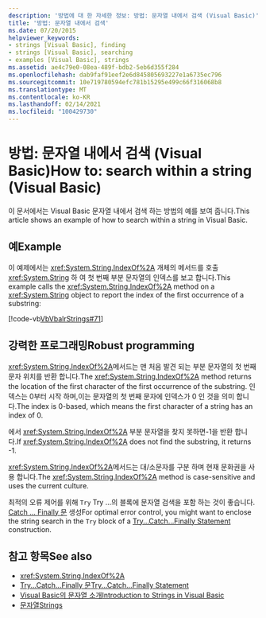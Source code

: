 ```yaml
---
description: '방법에 대 한 자세한 정보: 방법: 문자열 내에서 검색 (Visual Basic)'
title: '방법: 문자열 내에서 검색'
ms.date: 07/20/2015
helpviewer_keywords:
- strings [Visual Basic], finding
- strings [Visual Basic], searching
- examples [Visual Basic], strings
ms.assetid: ae4c79e0-08ea-489f-bdb2-5eb6d355f284
ms.openlocfilehash: dab9faf91eef2e6d845805693227e1a6735ec796
ms.sourcegitcommit: 10e719780594efc781b15295e499c66f316068b8
ms.translationtype: MT
ms.contentlocale: ko-KR
ms.lasthandoff: 02/14/2021
ms.locfileid: "100429730"
---
```

# <a name="how-to-search-within-a-string-visual-basic"></a><span data-ttu-id="af354-103">방법: 문자열 내에서 검색 (Visual Basic)</span><span class="sxs-lookup"><span data-stu-id="af354-103">How to: search within a string (Visual Basic)</span></span>

<span data-ttu-id="af354-104">이 문서에서는 Visual Basic 문자열 내에서 검색 하는 방법의 예를 보여 줍니다.</span><span class="sxs-lookup"><span data-stu-id="af354-104">This article shows an example of how to search within a string in Visual Basic.</span></span>

## <a name="example"></a><span data-ttu-id="af354-105">예</span><span class="sxs-lookup"><span data-stu-id="af354-105">Example</span></span>

<span data-ttu-id="af354-106">이 예제에서는 <xref:System.String.IndexOf%2A> 개체의 메서드를 호출 <xref:System.String> 하 여 첫 번째 부분 문자열의 인덱스를 보고 합니다.</span><span class="sxs-lookup"><span data-stu-id="af354-106">This example calls the <xref:System.String.IndexOf%2A> method on a <xref:System.String> object to report the index of the first occurrence of a substring:</span></span>

 [!code-vb[VbVbalrStrings#71](~/samples/snippets/visualbasic/VS_Snippets_VBCSharp/VbVbalrStrings/VB/Class2.vb#71)]

## <a name="robust-programming"></a><span data-ttu-id="af354-107">강력한 프로그래밍</span><span class="sxs-lookup"><span data-stu-id="af354-107">Robust programming</span></span>

<span data-ttu-id="af354-108"><xref:System.String.IndexOf%2A>메서드는 맨 처음 발견 되는 부분 문자열의 첫 번째 문자 위치를 반환 합니다.</span><span class="sxs-lookup"><span data-stu-id="af354-108">The <xref:System.String.IndexOf%2A> method returns the location of the first character of the first occurrence of the substring.</span></span> <span data-ttu-id="af354-109">인덱스는 0부터 시작 하며,이는 문자열의 첫 번째 문자에 인덱스가 0 인 것을 의미 합니다.</span><span class="sxs-lookup"><span data-stu-id="af354-109">The index is 0-based, which means the first character of a string has an index of 0.</span></span>

<span data-ttu-id="af354-110">에서 <xref:System.String.IndexOf%2A> 부분 문자열을 찾지 못하면-1을 반환 합니다.</span><span class="sxs-lookup"><span data-stu-id="af354-110">If <xref:System.String.IndexOf%2A> does not find the substring, it returns -1.</span></span>

<span data-ttu-id="af354-111"><xref:System.String.IndexOf%2A>메서드는 대/소문자를 구분 하며 현재 문화권을 사용 합니다.</span><span class="sxs-lookup"><span data-stu-id="af354-111">The <xref:System.String.IndexOf%2A> method is case-sensitive and uses the current culture.</span></span>

<span data-ttu-id="af354-112">최적의 오류 제어를 위해 `Try` Try ...의 블록에 문자열 검색을 포함 하는 것이 좋습니다. [ Catch ... Finally 문](../../../language-reference/statements/try-catch-finally-statement.md) 생성</span><span class="sxs-lookup"><span data-stu-id="af354-112">For optimal error control, you might want to enclose the string search in the `Try` block of a [Try...Catch...Finally Statement](../../../language-reference/statements/try-catch-finally-statement.md) construction.</span></span>

## <a name="see-also"></a><span data-ttu-id="af354-113">참고 항목</span><span class="sxs-lookup"><span data-stu-id="af354-113">See also</span></span>

- <xref:System.String.IndexOf%2A>
- [<span data-ttu-id="af354-114">Try...Catch...Finally 문</span><span class="sxs-lookup"><span data-stu-id="af354-114">Try...Catch...Finally Statement</span></span>](../../../language-reference/statements/try-catch-finally-statement.md)
- [<span data-ttu-id="af354-115">Visual Basic의 문자열 소개</span><span class="sxs-lookup"><span data-stu-id="af354-115">Introduction to Strings in Visual Basic</span></span>](introduction-to-strings.md)
- [<span data-ttu-id="af354-116">문자열</span><span class="sxs-lookup"><span data-stu-id="af354-116">Strings</span></span>](index.md)
